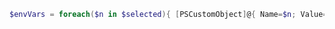 ```powershell
$envVars = foreach($n in $selected){ [PSCustomObject]@{ Name=$n; Value=$env:$n } }
```